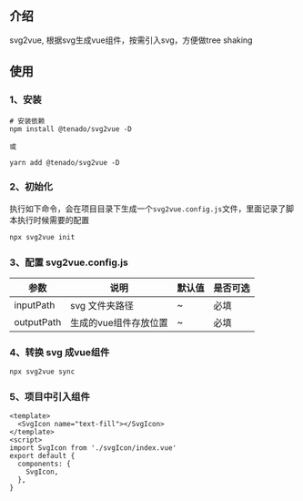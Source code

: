 ## 介绍

svg2vue, 根据svg生成vue组件，按需引入svg，方便做tree shaking

## 使用

### 1、安装

```text
# 安装依赖
npm install @tenado/svg2vue -D

或

yarn add @tenado/svg2vue -D
```

### 2、初始化

执行如下命令，会在项目目录下生成一个`svg2vue.config.js`文件，里面记录了脚本执行时候需要的配置

```bash
npx svg2vue init
```

### 3、配置 svg2vue.config.js

| 参数        | 说明                                                                   | 默认值     | 是否可选 |
| ----------- | ---------------------------------------------------------------------- | ---------- | -------- |
| inputPath   | svg 文件夹路径                                                         | ~          | 必填     |
| outputPath  | 生成的vue组件存放位置                                                   | ~          | 必填     |

### 4、转换 svg 成vue组件

```bash
npx svg2vue sync
```

### 5、项目中引入组件

```vue
<template>
  <SvgIcon name="text-fill"></SvgIcon>
</template>
<script>
import SvgIcon from './svgIcon/index.vue'
export default {
  components: {
    SvgIcon,
  },
}
```
